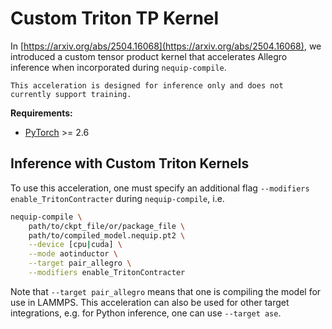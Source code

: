 # Custom Triton TP Kernel

In [https://arxiv.org/abs/2504.16068](https://arxiv.org/abs/2504.16068), we introduced a custom tensor product kernel that accelerates Allegro inference when incorporated during `nequip-compile`.

```{note}
This acceleration is designed for inference only and does not currently support training.
```

**Requirements:**

- [PyTorch](https://pytorch.org/) >= 2.6


## Inference with Custom Triton Kernels

To use this acceleration, one must specify an additional flag `--modifiers enable_TritonContracter` during `nequip-compile`, i.e.

```bash
nequip-compile \
    path/to/ckpt_file/or/package_file \
    path/to/compiled_model.nequip.pt2 \
    --device [cpu|cuda] \
    --mode aotinductor \
    --target pair_allegro \
    --modifiers enable_TritonContracter
```

Note that `--target pair_allegro` means that one is compiling the model for use in LAMMPS.
This acceleration can also be used for other target integrations, e.g. for Python inference, one can use `--target ase`.
